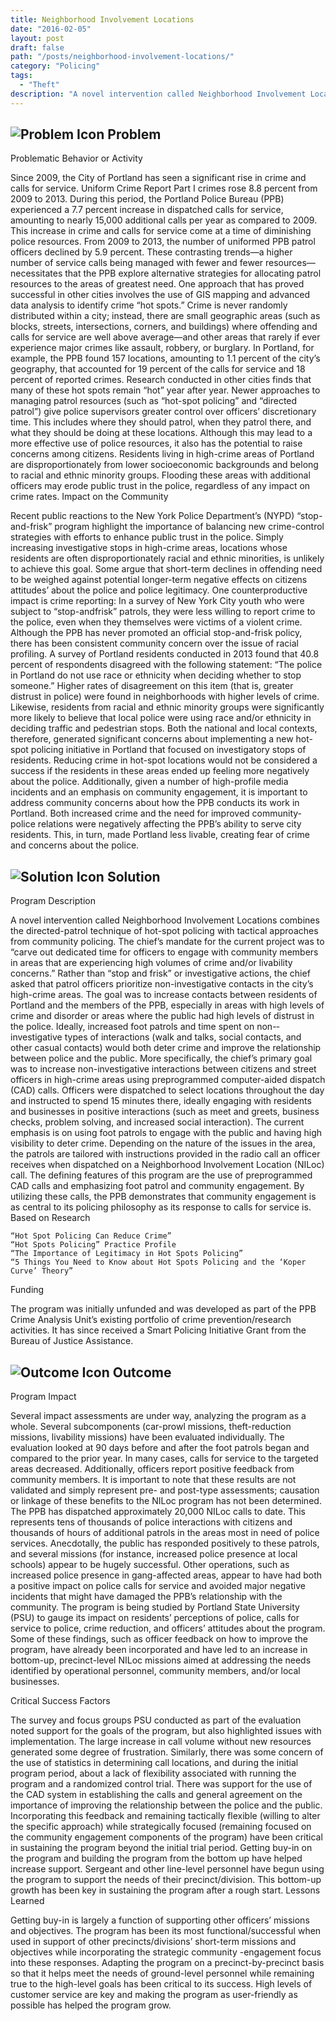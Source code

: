 ```yaml
---
title: Neighborhood Involvement Locations
date: "2016-02-05"
layout: post
draft: false
path: "/posts/neighborhood-involvement-locations/"
category: "Policing"
tags:
  - "Theft"
description: "A novel intervention called Neighborhood Involvement Locations combines the directed-patrol technique of hot-spot policing with tactical approaches from community policing."
---
```

## ![Problem Icon](https://github.com/google/material-design-icons/raw/master/alert/1x_web/ic_error_outline_black_48dp.png "Problem") Problem

Problematic Behavior or Activity

Since 2009, the City of Portland has seen a significant rise in crime and calls for service. Uniform Crime Report Part I crimes rose 8.8 percent from 2009 to 2013. During this period, the Portland Police Bureau (PPB) experienced a 7.7 percent increase in dispatched calls for service, amounting to nearly 15,000 additional calls per year as compared to 2009. This increase in crime and calls for service come at a time of diminishing police resources. From 2009 to 2013, the number of uniformed PPB patrol officers declined by 5.9 percent.
These contrasting trends—a higher number of service calls being managed with fewer and fewer resources—necessitates that the PPB explore alternative strategies for allocating patrol resources to the areas of greatest need. One approach that has proved successful in other cities involves the use of GIS mapping and advanced data analysis to identify crime “hot spots.” Crime is never randomly distributed within a city; instead, there are small geographic areas (such as blocks, streets, intersections, corners, and buildings) where offending and calls for service are well above average—and other areas that rarely if ever experience major crimes like assault, robbery, or burglary. In Portland, for example, the PPB found 157 locations, amounting to 1.1 percent of the city’s geography, that accounted for 19 percent of the calls for service and 18 percent of reported crimes. Research conducted in other cities finds that many of these hot spots remain “hot” year­ after­ year.
Newer approaches to managing patrol resources (such as “hot-spot policing” and “directed patrol”) give police supervisors greater control over officers’ discretionary time. This includes where they should patrol, when they patrol there, and what they should be doing at these locations. Although this may lead to a more effective use of police resources, it also has the potential to raise concerns among citizens. Residents living in high-crime areas of Portland are disproportionately from lower socioeconomic backgrounds and belong to racial and ethnic minority groups. Flooding these areas with additional officers may erode public trust in the police, regardless of any impact on crime rates.
Impact on the Community

Recent public reactions to the New York Police Department’s (NYPD) “stop-and-frisk” program highlight the importance of balancing new crime-control strategies with efforts to enhance public trust in the police. Simply increasing investigative stops in high-crime areas, locations whose residents are often disproportionately racial and ethnic minorities, is unlikely to achieve this goal.
Some argue that short­-term declines in offending need to be weighed against potential longer­-term negative effects on citizens attitudes’ about the police and police legitimacy. One counterproductive impact is crime reporting: In a survey of New York City youth who were subject to “stop-andfrisk” patrols, they were less willing to report crime to the police, even when they themselves were victims of a violent crime.
Although the PPB has never promoted an official stop-and-frisk policy, there has been consistent community concern over the issue of racial profiling. A survey of Portland residents conducted in 2013 found that 40.8 percent of respondents disagreed with the following statement: ­“The police in Portland do not use race or ethnicity when deciding whether to stop someone.” Higher rates of disagreement on this item (that is, greater distrust in police) were found in neighborhoods with higher levels of crime. Likewise, residents from racial and ethnic minority groups were significantly more likely to believe that local police were using race and/or ethnicity in deciding traffic and pedestrian stops.
Both the national and local contexts, therefore, generated significant concerns about implementing a new hot-spot policing initiative in Portland that focused on investigatory stops of residents. Reducing crime in hot-spot locations would not be considered a success if the residents in these areas ended up feeling more negatively about the police. Additionally, given a number of high-profile media incidents and an ­emphasis on community engagement, it is important to address community concerns about how the PPB conducts its work in Portland. Both increased crime and the need for improved community-police relations were negatively affecting the PPB’s ability to serve city residents. This, in turn, made Portland less livable, creating fear of crime and concerns about the police.

## ![Solution Icon](https://github.com/google/material-design-icons/raw/master/action/1x_web/ic_lightbulb_outline_black_48dp.png "Solution") Solution

Program Description

A novel intervention called Neighborhood Involvement Locations combines the directed-patrol technique of hot-spot policing with tactical approaches from community policing. The chief’s mandate for the current project was to “carve out dedicated time for officers to engage with community members in areas that are experiencing high volumes of crime and/or livability concerns.” Rather than “stop and frisk” or investigative actions, the chief asked that patrol officers prioritize non­-investigative contacts in the city’s high-crime areas. The goal was to increase contacts between residents of Portland and the members of the PPB, especially in areas with high levels of crime and disorder or areas where the public had high levels of distrust in the police. Ideally, increased foot patrols and time spent on non-­investigative types of interactions (walk and talks, social contacts, and other casual contacts) would both deter crime and improve the relationship between police and the public.
More specifically, the chief’s primary goal was to increase non­-investigative interactions between citizens and street officers in high-crime areas using pre­programmed computer-aided dispatch (CAD) calls. Officers were dispatched to select locations throughout the day and instructed to spend 15 minutes there, ideally engaging with residents and businesses in positive interactions (such as meet and greets, business checks, problem­ solving, and increased social interaction). The current emphasis is on using foot patrols to engage with the public and having high visibility to deter crime. Depending on the nature of the issues in the area, the patrols are tailored with instructions provided in the radio call an officer receives when dispatched on a Neighborhood Involvement Location (NILoc) call.
The defining features of this program are the use of pre­programmed CAD calls and emphasizing foot patrol and community­ engagement. By utilizing these calls, the PPB demonstrates that community engagement is as central to its policing philosophy as its response to calls for service is.
Based on Research

    “Hot Spot Policing Can Reduce Crime”
    “Hot Spots Policing” Practice Profile
    “The Importance of Legitimacy in Hot Spots Policing”
    “5 Things You Need to Know about Hot Spots Policing and the ‘Koper Curve’ Theory”

Funding

The program was initially unfunded and was developed as part of the PPB Crime Analysis Unit’s existing portfolio of crime prevention/research activities. It has since received a Smart Policing Initiative Grant from the Bureau of Justice Assistance.

## ![Outcome Icon](https://github.com/google/material-design-icons/raw/master/action/1x_web/ic_view_list_black_48dp.png "Outcome") Outcome

Program Impact

Several impact assessments are under way, analyzing the program as a whole. Several sub­components (car-prowl missions, theft-reduction missions, livability missions) have been evaluated individually. The evaluation looked at 90 days before and after the foot patrols began and compared to the prior year. In many cases, calls for service to the targeted areas decreased. Additionally, officers report positive feedback from community members. It is important to note that these results are not validated and simply represent pre- and post-type assessments; causation or linkage of these benefits to the NILoc program has not been determined.
The PPB has dispatched approximately 20,000 NILoc calls to date. This represents tens of thousands of police interactions with citizens and thousands of hours of additional patrols in the areas most in need of police services. Anecdotally, the public has responded positively to these patrols, and several missions (for instance, increased police presence at local schools) appear to be hugely successful. Other operations, such as increased police presence in gang-affected areas, appear to have had both a positive impact on police calls for service and avoided major negative incidents that might have damaged the PPB’s relationship with the community.
The program is being studied by Portland State University (PSU) to gauge its impact on residents’ perceptions of police, calls for service to police, crime reduction, and officers’ attitudes about the program. Some of these findings, such as officer feedback on how to improve the program, have already been incorporated and have led to an increase in bottom­-up, precinct-level NILoc missions aimed at addressing the needs identified by operational personnel, community members, and/or local businesses.

Critical Success Factors

The survey and focus groups PSU conducted as part of the evaluation noted support for the goals of the program, but also highlighted issues with implementation. The large increase in call volume without new resources generated some degree of frustration. Similarly, there was some concern of the use of statistics in determining call locations, and during the initial program period, about a lack of flexibility associated with running the program and a randomized control trial. There was support for the use of the CAD system in establishing the calls and general agreement on the importance of improving the relationship between the police and the public.
Incorporating this feedback and remaining tactically flexible (willing to alter the specific approach) while strategically focused (remaining focused on the community­ engagement components of the program) have been critical in sustaining the program beyond the initial trial period.
Getting buy-­in on the program and building the program from the bottom­ up have helped increase support. Sergeant and other line-­level personnel have begun using the program to support the needs of their precinct/division. This bottom-­up growth has been key in sustaining the program after a rough start.
Lessons Learned

Getting buy-in is largely a function of supporting other officers’ missions and objectives. The program has been its most functional/successful when used in support of other precincts/divisions’ short­-term missions and objectives while incorporating the strategic community -engagement focus into these responses. Adapting the program on a precinct-by-precinct basis so that it helps meet the needs of ground-level personnel while remaining true to the high-­level goals has been critical to its success. High levels of customer service are key and making the program as user­-friendly as possible has helped the program grow.
